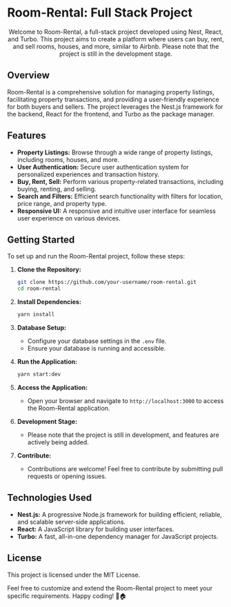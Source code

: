 # Room-Rental: Full Stack Project

<p align="center">
  Welcome to Room-Rental, a full-stack project developed using Nest, React, and Turbo. This project aims to create a platform where users can buy, rent, and sell rooms, houses, and more, similar to Airbnb. Please note that the project is still in the development stage.
</p>

## Overview

Room-Rental is a comprehensive solution for managing property listings, facilitating property transactions, and providing a user-friendly experience for both buyers and sellers. The project leverages the Nest.js framework for the backend, React for the frontend, and Turbo as the package manager.

## Features

- **Property Listings:** Browse through a wide range of property listings, including rooms, houses, and more.
- **User Authentication:** Secure user authentication system for personalized experiences and transaction history.
- **Buy, Rent, Sell:** Perform various property-related transactions, including buying, renting, and selling.
- **Search and Filters:** Efficient search functionality with filters for location, price range, and property type.
- **Responsive UI:** A responsive and intuitive user interface for seamless user experience on various devices.

## Getting Started

To set up and run the Room-Rental project, follow these steps:

1. **Clone the Repository:**
    ```bash
    git clone https://github.com/your-username/room-rental.git
    cd room-rental
    ```

2. **Install Dependencies:**
    ```bash
    yarn install
    ```

3. **Database Setup:**
    - Configure your database settings in the `.env` file.
    - Ensure your database is running and accessible.

4. **Run the Application:**
    ```bash
    yarn start:dev
    ```

5. **Access the Application:**
    - Open your browser and navigate to `http://localhost:3000` to access the Room-Rental application.

6. **Development Stage:**
    - Please note that the project is still in development, and features are actively being added.

7. **Contribute:**
    - Contributions are welcome! Feel free to contribute by submitting pull requests or opening issues.

## Technologies Used

- **Nest.js:** A progressive Node.js framework for building efficient, reliable, and scalable server-side applications.
- **React:** A JavaScript library for building user interfaces.
- **Turbo:** A fast, all-in-one dependency manager for JavaScript projects.

## License

This project is licensed under the MIT License.

Feel free to customize and extend the Room-Rental project to meet your specific requirements. Happy coding! 🚀🏠
